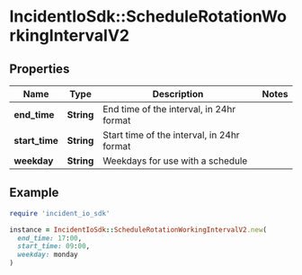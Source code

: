 # IncidentIoSdk::ScheduleRotationWorkingIntervalV2

## Properties

| Name | Type | Description | Notes |
| ---- | ---- | ----------- | ----- |
| **end_time** | **String** | End time of the interval, in 24hr format |  |
| **start_time** | **String** | Start time of the interval, in 24hr format |  |
| **weekday** | **String** | Weekdays for use with a schedule |  |

## Example

```ruby
require 'incident_io_sdk'

instance = IncidentIoSdk::ScheduleRotationWorkingIntervalV2.new(
  end_time: 17:00,
  start_time: 09:00,
  weekday: monday
)
```

